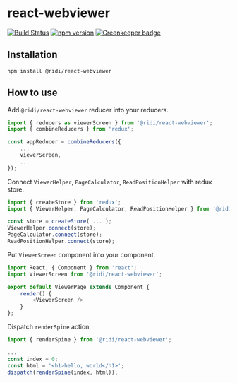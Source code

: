 # react-webviewer

[![Build Status](https://travis-ci.org/ridi/react-webviewer.svg?branch=master)](https://travis-ci.org/ridi/react-webviewer)
[![npm version](https://img.shields.io/npm/v/@ridi/react-webviewer.svg)](https://www.npmjs.com/package/@ridi/react-webviewer)
[![Greenkeeper badge](https://badges.greenkeeper.io/ridi/react-webviewer.svg)](https://greenkeeper.io/)

## Installation
```
npm install @ridi/react-webviewer
```

## How to use

Add `@ridi/react-webviewer` reducer into your reducers.
```js
import { reducers as viewerScreen } from '@ridi/react-webviewer';
import { combineReducers } from 'redux';

const appReducer = combineReducers({
    ...
    viewerScreen,
    ...
});
```

Connect `ViewerHelper`, `PageCalculator`, `ReadPositionHelper` with redux store.
```js
import { createStore } from 'redux';
import { ViewerHelper, PageCalculator, ReadPositionHelper } from '@ridi/react-webviewer';

const store = createStore( ... );
ViewerHelper.connect(store);
PageCalculator.connect(store);
ReadPositionHelper.connect(store);
```

Put `ViewerScreen` component into your component.
```js
import React, { Component } from 'react';
import ViewerScreen from '@ridi/react-webviewer';

export default ViewerPage extends Component {
    render() {
        <ViewerScreen />
    }
};
```

Dispatch `renderSpine` action.
```js
import { renderSpine } from '@ridi/react-webviewer';

...
const index = 0;
const html = '<h1>hello, world</h1>';
dispatch(renderSpine(index, html));
```
